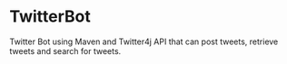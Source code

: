 # TwitterBot
Twitter Bot using Maven and Twitter4j API that can post tweets, retrieve tweets and search for tweets.
